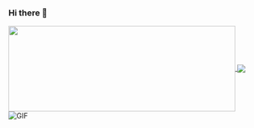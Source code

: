### Hi there 👋
<a href="https://github.com/canerinayet/readme.md">
  <img width=450 height=170 align="center" src="https://github-readme-stats.vercel.app/api?username=canerinayet&theme=midnight-purple&show_icons=true&bg_color=0D1117&hide_border=true" />
</a>

<a href="https://github.com/canerinayet/github-readme-stats">
  <img align="center" src="https://github-readme-stats.vercel.app/api/top-langs/?username=canerinayet&theme=midnight-purple&layout=compact&bg_color=0D1117&hide_border=true" />
</a>
<img align="left" alt="GIF" src="https://i.pinimg.com/originals/e4/26/70/e426702edf874b181aced1e2fa5c6cde.gif" />
<!--
**canerinayet/canerinayet** is a ✨ _special_ ✨ repository because its `README.md` (this file) appears on your GitHub profile.

Here are some ideas to get you started:

- 🔭 I’m currently working on ...
- 🌱 I’m currently learning ...
- 👯 I’m looking to collaborate on ...
- 🤔 I’m looking for help with ...
- 💬 Ask me about ...
- 📫 How to reach me: ...
- 😄 Pronouns: ...
- ⚡ Fun fact: ...
-->
